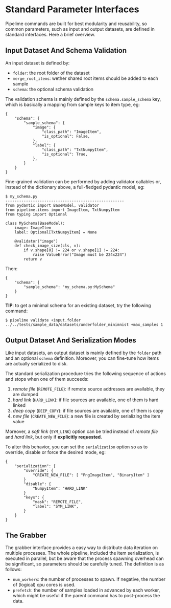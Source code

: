 # Standard Parameter Interfaces

Pipelime commands are built for best modularity and reusability, so common parameters,
such as input and output datasets, are defined in standard interfaces. Here a brief
overview.

## Input Dataset And Schema Validation

An input dataset is defined by:
* `folder`: the root folder of the dataset
* `merge_root_items`: wether shared root items should be added to each sample
* `schema`: the optional schema validation

The validation schema is mainly defined by the `schema.sample_schema` key, which is
basically a mapping from sample keys to item type, eg:
```
{
    "schema": {
        "sample_schema": {
            "image": {
                "class_path": "ImageItem",
                "is_optional": False,
            },
            "label": {
                "class_path": "TxtNumpyItem",
                "is_optional": True,
            },
        }
    }
}
```

Fine-grained validation can be performed by adding validator callables or, instead of
the dictionary above, a full-fledged pydantic model, eg:
```
$ my_schema.py
----------------------------------------------------
from pydantic import BaseModel, validator
from pipelime.items import ImageItem, TxtNumpyItem
from typing import Optional

class MySchema(BaseModel):
    image: ImageItem
    label: Optional[TxtNumpyItem] = None

    @validator("image")
    def check_image_size(cls, v):
        if v.shape[0] != 224 or v.shape[1] != 224:
            raise ValueError("Image must be 224x224")
        return v
```
Then:
```
{
    "schema": {
        "sample_schema": "my_schema.py:MySchema"
    }
}
```

**TIP**: to get a minimal schema for an existing dataset, try the following command:

```
$ pipelime validate +input.folder ../../tests/sample_data/datasets/underfolder_minimnist +max_samples 1
```

## Output Dataset And Serialization Modes

Like input datasets, an output dataset is mainly defined by the `folder` path and an
optional `schema` definition. Moreover, you can fine-tune how items are actually
serialized to disk.

The standard serialization procedure tries the following sequence of actions and stops
when one of them succeeds:
1. *remote file* (`REMOTE_FILE`): if remote source addresses are available, they are dumped
1. *hard link* (`HARD_LINK`): if file sources are available, one of them is hard linked
1. *deep copy* (`DEEP_COPY`): if file sources are available, one of them is copy
1. *new file* (`CREATE_NEW_FILE`): a new file is created by serializing the item value

Moreover, a *soft link* (`SYM_LINK`) option can be tried instead of *remote file* and
*hard link*, but only if **explicitly requested**.

To alter this behavior, you can set the `serialization` option so as to override,
disable or force the desired mode, eg:
```
{
    "serialization": {
        "override": {
            "CREATE_NEW_FILE": [ "PngImageItem", "BinaryItem" ]
        }
        "disable": {
            "NumpyItem": "HARD_LINK"
        }
        "keys": {
            "mask": "REMOTE_FILE",
            "label": "SYM_LINK",
        }
    }
}
```

## The Grabber

The grabber interface provides a easy way to distribute data iteration on multiple
processes. The whole pipeline, included the item serialization, is executed in parallel,
but be aware that the process spawning overhead can be significant, so parameters should
be carefully tuned. The definition is as follows:
* `num_workers`: the number of processes to spawn. If negative, the number of (logical)
cpu cores is used.
* `prefetch`: the number of samples loaded in advanced by each worker, which might be
useful if the parent command has to post-process the data.
